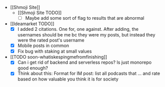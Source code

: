   * [[Shmoji Site]]
    * [[Shmoji Site TODO]]
      * [ ] Maybe add some sort of flag to results that are abnormal
  * [[Ideamarket TODO]]
    * [x] I added 2 citations. One for, one against. After adding, the usernames should be me bc they were my posts, but instead they were the rated post's username
    * [x] Mobile posts in common
    * [x] Fix bug with staking at small values
  * [[TODO soon-whatiskespingmefromfinishing]]
    * [x] Can i get rid of backend and serverless repos? Is just monorepo good enough?
    * [x] Think about this: Format for IM post: list all podcasts that ... and rate based on how valuable you think it is for society